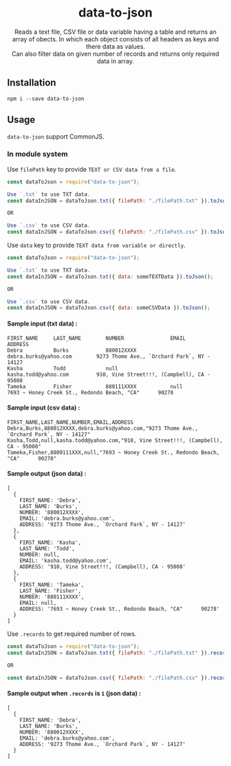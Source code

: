 <h1 align="center">data-to-json</h1>

<div align="center">

Reads a text file, CSV file or data variable having a table and returns an array of obects. In which each object consists of all headers as keys and there data as values.<br>
Can also filter data on given number of records and returns only required data in array.

</div>

## Installation

```
npm i --save data-to-json
```

## Usage

`data-to-json` support CommonJS.

### In module system

Use `filePath` key to provide `TEXT or CSV data from a file`.

```javascript
const dataToJson = require("data-to-json");

Use `.txt` to use TXT data.
const dataInJSON = dataToJson.txt({ filePath: "./filePath.txt" }).toJson();

OR

Use `.csv` to use CSV data.
const dataInJSON = dataToJson.csv({ filePath: "./filePath.csv" }).toJson();
```

Use `data` key to provide `TEXT data from variable or directly`.

```javascript
const dataToJson = require("data-to-json");

Use `.txt` to use TXT data.
const dataInJSON = dataToJson.txt({ data: someTEXTData }).toJson();

OR

Use `.csv` to use CSV data.
const dataInJSON = dataToJson.csv({ data: someCSVData }).toJson();
```

#### Sample input (txt data) :

```
FIRST_NAME     LAST_NAME        NUMBER               EMAIL                        ADDRESS
Debra          Burks            880012XXXX           debra.burks@yahoo.com        9273 Thome Ave., `Orchard Park`, NY - 14127
Kasha          Todd             null                 kasha.todd@yahoo.com         910, Vine Street!!!, (Campbell), CA - 95008
Tameka         Fisher           880111XXXX           null                         7693 ~ Honey Creek St., Redondo Beach, "CA"      90278
```

#### Sample input (csv data) :

```
FIRST_NAME,LAST_NAME,NUMBER,EMAIL,ADDRESS
Debra,Burks,880012XXXX,debra.burks@yahoo.com,"9273 Thome Ave., `Orchard Park`, NY - 14127"
Kasha,Todd,null,kasha.todd@yahoo.com,"910, Vine Street!!!, (Campbell), CA - 95008"
Tameka,Fisher,8800111XXX,null,"7693 ~ Honey Creek St., Redondo Beach, "CA"      90278"
```

#### Sample output (json data) :

```
[
  {
    FIRST_NAME: 'Debra',
    LAST_NAME: 'Burks',
    NUMBER: '880012XXXX',
    EMAIL: 'debra.burks@yahoo.com',
    ADDRESS: '9273 Thome Ave., `Orchard Park`, NY - 14127'
  },
  {
    FIRST_NAME: 'Kasha',
    LAST_NAME: 'Todd',
    NUMBER: null,
    EMAIL: 'kasha.todd@yahoo.com',
    ADDRESS: '910, Vine Street!!!, (Campbell), CA - 95008'
  },
  {
    FIRST_NAME: 'Tameka',
    LAST_NAME: 'Fisher',
    NUMBER: '880111XXXX',
    EMAIL: null,
    ADDRESS: '7693 ~ Honey Creek St., Redondo Beach, "CA"      90278'
  }
]
```

Use `.records` to get required number of rows.

```javascript
const dataToJson = require("data-to-json");
const dataInJSON = dataToJson.txt({ filePath: "./filePath.txt" }).records(1).toJson();

OR

const dataInJSON = dataToJson.csv({ filePath: "./filePath.csv" }).records(1).toJson();
```

#### Sample output when `.records` is `1` (json data) :

```
[
  {
    FIRST_NAME: 'Debra',
    LAST_NAME: 'Burks',
    NUMBER: '880012XXXX',
    EMAIL: 'debra.burks@yahoo.com',
    ADDRESS: '9273 Thome Ave., `Orchard Park`, NY - 14127'
  }
]
```
